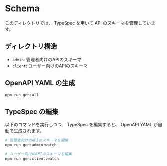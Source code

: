 # Schema

このディレクトリでは、 TypeSpec を用いて API のスキーマを管理しています。

## ディレクトリ構造

- `admin`: 管理者向けのAPIのスキーマ
- `client`: ユーザー向けのAPIのスキーマ

## OpenAPI YAML の生成

```bash
npm run gen:all
```

## TypeSpec の編集

以下のコマンドを実行しつつ、 TypeSpec を編集すると、 OpenAPI YAML が自動で生成されます。

```bash
# 管理者向けのAPIのスキーマを編集
npm run gen:admin:watch

# ユーザー向けのAPIのスキーマを編集
npm run gen:client:watch
```
